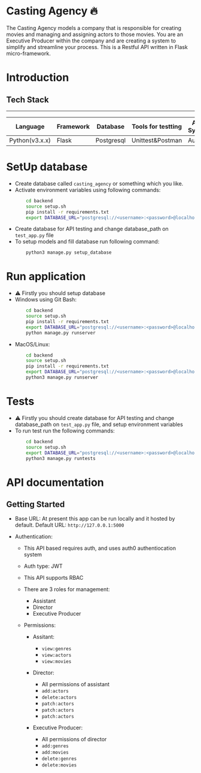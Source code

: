 # Casting Agency 🔥
The Casting Agency models a company that is responsible for creating movies and managing and assigning actors to those movies. You are an Executive Producer within the company and are creating a system to simplify and streamline your process.
This is a Restful API written in Flask micro-framework.

# Introduction


## Tech Stack
------------------------------------------------------------------------------
|    Language    | Framework |  Database  | Tools for testting | Auth System |
|----------------|-----------|------------|--------------------|-------------|
| Python(v3.x.x) |   Flask   | Postgresql |  Unittest&Postman  |    Auth0    |


# SetUp database
* Create database called `casting_agency` or something which you like.
* Activate environment variables using following commands:
    ```bash
        cd backend
        source setup.sh
        pip install -r requirements.txt
        export DATABASE_URL="postgresql://<username>:<password>@localhost:5432/<your_db_name>"
    ```
* Create database for API testing and change database_path on ` test_app.py ` file
* To setup models and fill database run following command:
    ```bash
        python3 manage.py setup_database
    ```


# Run application
* ⚠ Firstly you should setup database
* Windows using Git Bash:
    ```bash
        cd backend
        source setup.sh
        pip install -r requirements.txt
        export DATABASE_URL="postgresql://<username>:<password>@localhost:5432/<your_db_name>"
        python manage.py runserver
    ```
* MacOS/Linux:
    ```bash
        cd backend
        source setup.sh
        pip install -r requirements.txt
        export DATABASE_URL="postgresql://<username>:<password>@localhost:5432/<your_db_name>"
        python3 manage.py runserver
    ```

# Tests
* ⚠ Firstly you should create database for API testing and change database_path on ` test_app.py ` file, and setup environment variables
* To run test run the following commands:
    ```bash
        cd backend
        source setup.sh
        export DATABASE_URL="postgresql://<username>:<password>@localhost:5432/<your_db_name_for_testing>"
        python3 manage.py runtests
    ```

# API documentation
## Getting Started


* Base URL: At present this app can be run locally and it hosted by default. Default URL: `http://127.0.0.1:5000`

* Authentication:
    - This API based requires auth, and uses auth0 authentiocation system
    - Auth type: JWT
    - This API supports RBAC
    - There are 3 roles for management:
        - Assistant
        - Director
        - Executive Producer
    - Permissions:

        - Assitant:
            - `view:genres`
            - `view:actors`
            - `view:movies`

        - Director:
            - All permissions of assistant
            -  `add:actors`
            -  `delete:actors`
            -  `patch:actors`
            -  `patch:actors`
            -  `patch:actors`
        - Executive Producer:
            - All permissions of director
            - `add:genres`
            - `add:movies`
            - `delete:genres`
            - `delete:movies`







